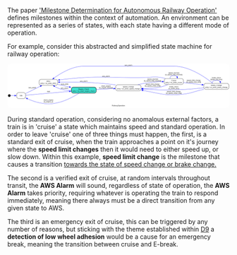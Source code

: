 The paper ['Milestone Determination for Autonomous Railway Operation'](cite:37) defines milestones within the context of automation. An environment can be represented as a series of states, with each state having a different mode of operation.

For example, consider this abstracted and simplified state machine for railway operation:

<img src="/Images/TrainSMSimple.png"
     alt="Figure 1"
     style="width:800px;max-width:100%;height:auto;border-radius:8px;" />

During standard operation, considering no anomalous external factors, a train is in 'cruise' a state which maintains speed and standard operation. In order to leave 'cruise' one of three things must happen, the first, is a standard exit of cruise, when the train approaches a point on it's journey where the **speed limit changes** then it would need to either speed up, or slow down. Within this example, **speed limit change** is the milestone that causes a transition [towards the state of speed change or brake change.](cite:MilestoneNote)

The second is a verified exit of cruise, at random intervals throughout transit, the **AWS Alarm** will sound, regardless of state of operation, the **AWS Alarm** takes priority, requiring whatever is operating the train to respond immediately, meaning there always must be a direct transition from any given state to AWS.

The third is an emergency exit of cruise, this can be triggered by any number of reasons, but sticking with the theme established within [D9](ref:d9) a **detection of low wheel adhesion** would be a cause for an emergency break, meaning the transition between cruise and E-break.